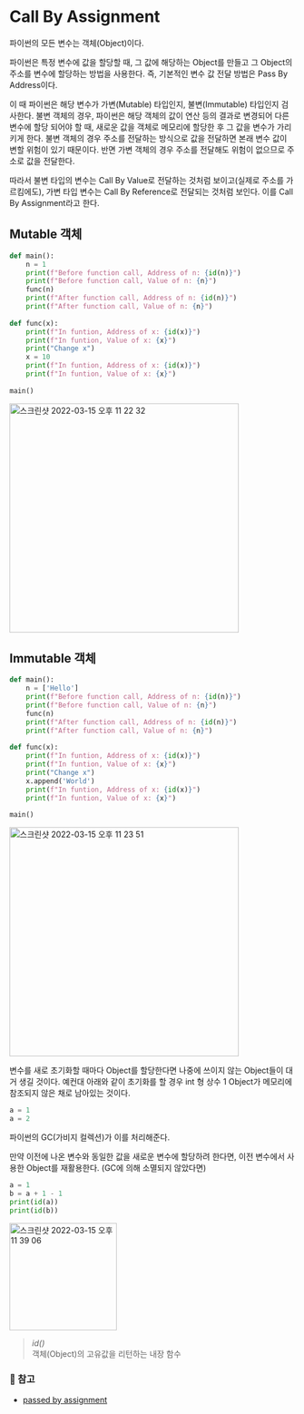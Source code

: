 # Call By Assignment
파이썬의 모든 변수는 객체(Object)이다. 

파이썬은 특정 변수에 값을 할당할 때, 그 값에 해당하는 Object를 만들고 그 Object의 주소를 변수에 할당하는 방법을 사용한다. 즉, 기본적인 변수 값 전달 방법은 Pass By Address이다.

이 때 파이썬은 해당 변수가 가변(Mutable) 타입인지, 불변(Immutable) 타입인지 검사한다.
불변 객체의 경우, 파이썬은 해당 객체의 값이 연산 등의 결과로 변경되어 다른 변수에 할당 되어야 할 때, 새로운 값을 객체로 메모리에 할당한 후 그 값을 변수가 가리키게 한다.
불변 객체의 경우 주소를 전달하는 방식으로 값을 전달하면 본래 변수 값이 변할 위험이 있기 때문이다.
반면 가변 객체의 경우 주소를 전달해도 위험이 없으므로 주소로 값을 전달한다.

따라서 불변 타입의 변수는 Call By Value로 전달하는 것처럼 보이고(실제로 주소를 가르킴에도), 가변 타입 변수는 Call By Reference로 전달되는 것처럼 보인다. 이를 Call By Assignment라고 한다.


## Mutable 객체
```python
def main():
    n = 1
    print(f"Before function call, Address of n: {id(n)}")
    print(f"Before function call, Value of n: {n}")
    func(n)
    print(f"After function call, Address of n: {id(n)}")
    print(f"After function call, Value of n: {n}")
    
def func(x):
    print(f"In funtion, Address of x: {id(x)}")
    print(f"In funtion, Value of x: {x}")
    print("Change x")
    x = 10
    print(f"In funtion, Address of x: {id(x)}")
    print(f"In funtion, Value of x: {x}")
    
main()
```
<img width="404" alt="스크린샷 2022-03-15 오후 11 22 32" src="https://user-images.githubusercontent.com/46434694/158405123-74276722-6d53-42b6-b27c-ccc69856149b.png">


## Immutable 객체
```python
def main():
    n = ['Hello']
    print(f"Before function call, Address of n: {id(n)}")
    print(f"Before function call, Value of n: {n}")
    func(n)
    print(f"After function call, Address of n: {id(n)}")
    print(f"After function call, Value of n: {n}")
    
def func(x):
    print(f"In funtion, Address of x: {id(x)}")
    print(f"In funtion, Value of x: {x}")
    print("Change x")
    x.append('World')
    print(f"In funtion, Address of x: {id(x)}")
    print(f"In funtion, Value of x: {x}")
    
main()
```
<img width="404" alt="스크린샷 2022-03-15 오후 11 23 51" src="https://user-images.githubusercontent.com/46434694/158405215-4a7acfec-2411-4540-a6c6-c3087f774e7f.png">


변수를 새로 초기화할 때마다 Object를 할당한다면 나중에 쓰이지 않는 Object들이 대거 생길 것이다. 예컨대 아래와 같이 초기화를 할 경우 int 형 상수 1 Object가 메모리에 참조되지 않은 채로 남아있는 것이다.
```python
a = 1
a = 2
```
파이썬의 GC(가비지 컬렉션)가 이를 처리해준다.

만약 이전에 나온 변수와 동일한 값을 새로운 변수에 할당하려 한다면, 이전 변수에서 사용한 Object를 재활용한다. (GC에 의해 소멸되지 않았다면)
```python
a = 1
b = a + 1 - 1
print(id(a))
print(id(b))
```
<img width="189" alt="스크린샷 2022-03-15 오후 11 39 06" src="https://user-images.githubusercontent.com/46434694/158405297-b8101f93-acf8-4a49-a980-95d0b09fd97f.png">


> *id()*  
> 객체(Object)의 고유값을 리턴하는 내장 함수


### 📗 참고
* [passed by assignment](https://seung00.tistory.com/16)
